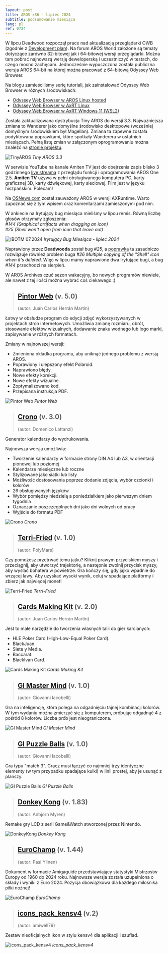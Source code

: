```yaml
---
layout: post
title: AROS x86 - lipiec 2024
subtitle: podsumowanie miesiąca
lang: pl
ref: 0724
---
```


W lipcu Deadwood rozpoczął prace nad aktualizacją przeglądarki OWB (zgodnie z [Development plan](https://arosworld.org/infusions/forum/viewthread.php?thread_id=1114&rowstart=20&pid=5871#post_5869)). Na forum AROS World założone są tematy dotyczące zarówno 32-bitowej jak i 64-bitowej wersji przeglądarki. Można tam pobrać najnowszą wersję deweloperską i uczestniczyć w testach, do czego mocno zachęcam. Jednocześnie wypuszczona została publiczna wersja AROS 64-bit na której można pracować z 64-bitową Odyssey Web Browser.

Na blogu zamieściliśmy serię tutoriali, jak zainstalować Odyssey Web Browser w różnych środowiskach:
- [Odyssey Web Browser w AROS Linux hosted](https://arosnews.github.io/odyssey-web-browser-aros-linux-hosted/)  
- [Odyssey Web Browser w AxRT Linux](https://arosnews.github.io/odyssey-web-browser-axrt-linux/)  
- [Odyssey Web Browser w AxRT Windows 11 (WSL2)](https://arosnews.github.io/odyssey-web-browser-axrt-wsl2/)  

Została zaktualizowana dystrybucja Tiny AROS do wersji 3.3. Najważniejsza zmiana to Wanderer jako domyślne środowisko desktopowe (wcześniej domyślnym środowiskiem był Magellan). Zmiana ta zapewne została podyktowana poprawkami, które spotkały Wanderera w ostatnich miesiącach. Pełną listę zmian w załączonym oprogramowaniu można znaleźć na [stronie projektu](https://www.tinyaros.it/).

![TinyAROS](/assets/img/tiny33.jpg)
*Tiny AROS 3.3*

W serwisie YouTube na kanale Amiten TV jest do obejrzenia zapis blisko 3 godzinnego [live streama](https://www.youtube.com/watch?v=KigowKD1Aag) z przeglądu funkcji i oprogramowania AROS One 2.5. **Amiten TV** używa w pełni obsługiwanego komputera PC, karty graficznej 3D, karty dźwiękowej, karty sieciowej. Film jest w języku hiszpańskim. Polecam!

Na [OSNews.com](https://www.osnews.com/story/140225/package-amigaos-software-for-linux-and-windows-with-axruntime/) został zauważony AROS w wersji AXRuntime. Warto zapoznać się z tym wpisem oraz komentarzami zamieszonymi pod nim.

W ankiecie na Irytujący bug miesiąca mieliśmy w lipcu remis. Równą liczbę głosów otrzymały zgłoszenia:  
*#144 (Graphical artifacts when dragging an icon)*  
*#25 (Shell won't open from icon that leave out)*

![IBOTM 07.2024](/assets/img/ibotm0724.png)
*Irytujący Bug Miesiąca - lipiec 2024*

Naprawiony przez **Deadwooda** został bug *#25*, a [poprawka](https://www.arosworld.org/infusions/forum/viewthread.php?thread_id=1279&pid=5842#post_5811) ta zasadniczo rozwiązuje również problem buga *#26 Multiple copying of the "Shell" icon when it's deleted*. Więc w lipcu mamy naprawione dwa Irytujące bugi, a bug *#144* przechodzi na sierpień. 

W AROS Archives czuć sezon wakacyjny, bo nowych programów niewiele, ale nawet z tej ilości można wybrać coś ciekawego :)

> ## [Pintor Web](http://archives.aros-exec.org/?function=showfile&file=graphics/convert/pintorweb.lha) (v. 5.0)
> (autor: Juan Carlos Herrán Martín)

Łatwy w obsłudze program do edycji zdjęć wykorzystywanych w projektach stron internetowych. Umożliwia zmianę rozmiaru, obrót, stosowanie efektów wizualnych, dodawanie znaku wodnego lub logo marki, zapisywanie w różnych formatach.

Zmiany w najnowszej wersji:
- Zmieniona okładka programu, aby uniknąć jednego problemu z wersją AROS.
- Poprawiony i ulepszony efekt Polaroid.
- Naprawiono błędy.
- Nowe efekty korekcji.
- Nowe efekty wizualne.
- Zoptymalizowano kod.
- Przepisana instrukcja PDF.

![Pintor Web](/assets/img/pintorweb5.jpg)
*Pintor Web*

> ## [Crono](http://archives.aros-exec.org/?function=showfile&file=graphics/misc/crono_aros.lha) (v. 3.0)
> (autor: Domenico Lattanzi)

Generator kalendarzy do wydrukowania.  

Najnowsza wersja umożliwia:
- Tworzenie kalendarzy w formacie strony DIN A4 lub A3, w orientacji pionowej lub poziomej
- Kalendarze miesięczne lub roczne
- Stylizowane jako siatki lub listy
- Możliwość dostosowania poprzez dodanie zdjęcia, wybór czcionki i kolorów
- 26 obsługiwanych języków
- Wybór pomiędzy niedzielą a poniedziałkiem jako pierwszym dniem tygodnia
- Oznaczanie poszczególnych dni jako dni wolnych od pracy
- Wyjście do formatu PDF

![Crono](/assets/img/crono.png)
*Crono*

> ## [Terri-Fried](http://archives.aros-exec.org/?function=showfile&file=game/platform/terri-fried.i386-aros.zip) (v. 1.0)
> (autor: PolyMars)

Czy pomożesz przetrwać temu jajku? Kliknij prawym przyciskiem myszy i przeciągnij, aby utworzyć trajektorię, a następnie zwolnij przycisk myszy, aby wysłać bohatera w powietrze. Gra kończy się, gdy jajko wpadnie do wrzącej lawy. Aby uzyskać wysoki wynik, celuj w spadające platformy i zbierz jak najwięcej monet!

![Terri-Fried](/assets/img/terri.png)
*Terri-Fried*

> ## [Cards Making Kit](http://archives.aros-exec.org/?function=showfile&file=game/utility/cardsmakingkit.lha) (v. 2.0)
> (autor: Juan Carlos Herrán Martín)

Jest to małe narzędzie do tworzenia własnych talii do gier karcianych:  
- HLE Poker Card (High-Low-Equal Poker Card).  
- BlackJuan.  
- Siete y Media.  
- Baccarat.  
- BlackIvan Card.  

![Cards Making Kit](/assets/img/cardsmakingkit.jpg)
*Cards Making Kit*

> ## [GI Master Mind](http://archives.aros-exec.org/?function=showfile&file=game/board/gimastermindaros.i386-aros.zip) (v. 1.0)
> (autor: Giovanni Iacobelli)

Gra na inteligencję, która polega na odgadnięciu tajnej kombinacji kolorów. W tym wydaniu można zmierzyć się z komputerem, próbując odgadnąć 4 z pośród 8 kolorów. Liczba prób jest nieograniczona.

![GI Master Mind](/assets/img/gimastermind.png)
*GI Master Mind*

> ## [GI Puzzle Balls](http://archives.aros-exec.org/?function=showfile&file=game/puzzle/gipuzzleballs-i386-aros.zip) (v. 1.0)
> (autor: Giovanni Iacobelli)

Gra typu "match 3". Gracz musi łączyć co najmniej trzy identyczne elementy (w tym przypadku spadające kulki) w linii prostej, aby je usunąć z planszy. 

![GI Puzzle Balls](/assets/img/gipuzzleballs.png)
*GI Puzzle Balls*

> ## [Donkey Kong](http://archives.aros-exec.org/?function=showfile&file=game/board/donkeykong_net_arosx86.lha) (v. 1.83)
> (autor: Anbjorn Myren)

Remake gry LCD z serii Game&Watch stworzonej przez Nintendo. 

![DonkeyKong](/assets/img/donkeykong.jpg)
*Donkey Kong*

> ## [EuroChamp](http://archives.aros-exec.org/?function=showfile&file=document/misc/eurochamp.lha) (v. 1.44)
> (autor: Pasi Ylinen)

Dokument w formacie Amigaguide przedstawiający statystyki Mistrzostw Europy od 1960 do 2024 roku. Najnowsze wersja została uzupełniona o składy i wyniki z Euro 2024. Pozycja obowiązkowa dla każdego miłośnika piłki nożnej!  

![EuroChamp](/assets/img/euro.png)
*EuroChamp*

> ## [icons_pack_kensv4](http://archives.aros-exec.org/?function=showfile&file=graphics/icon/more_icons_kensv4.zip) (v.2)
> (autor: amiwell79)

Zestaw nieoficjalnych ikon w stylu kensv4 dla aplikacji i szuflad.

![icons_pack_kensv4](/assets/img/iconspackkensv4.png)
*icons_pack_kensv4*


